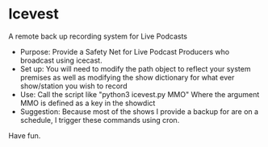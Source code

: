 # Icevest
A remote back up recording system for Live Podcasts
<ul>
<li>Purpose: Provide a Safety Net for Live Podcast Producers who broadcast using icecast.</li>
<li>Set up: You will need to modify the path object to reflect your system premises as well as modifying the show dictionary for what ever show/station you wish to record</li>
<li>Use: Call the script like "python3 icevest.py MMO" Where the argument MMO is defined as a key in the showdict</li>
<li>Suggestion: Because most of the shows I provide a backup for are on a schedule, I trigger these commands using cron. </li>
</ul>

Have fun.
